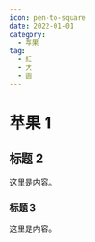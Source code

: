 ```yaml
---
icon: pen-to-square
date: 2022-01-01
category:
  - 苹果
tag:
  - 红
  - 大
  - 圆
---
```


# 苹果 1

## 标题 2

这里是内容。

### 标题 3

这里是内容。
